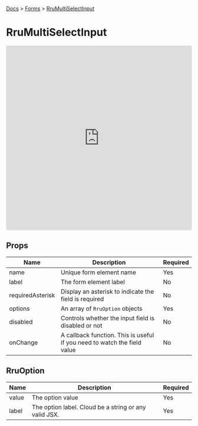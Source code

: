 [Docs](/docs) > [Forms](/docs/components/RruForm) > [RruMultiSelectInput](/docs/components/RruMultiSelectInput)

# RruMultiSelectInput

<iframe src="https://codesandbox.io/embed/rrumultiselectinput-ey1c52?autoresize=1&fontsize=14&theme=dark&view=preview"
  style="width:100%; height:500px; border:0; border-radius: 4px; overflow:hidden;"
  title="RruMultiSelectInput"
  allow="accelerometer; ambient-light-sensor; camera; encrypted-media; geolocation; gyroscope; hid; microphone; midi; payment; usb; vr; xr-spatial-tracking"
  sandbox="allow-forms allow-modals allow-popups allow-presentation allow-same-origin allow-scripts"
></iframe>

## Props

| Name             | Description                                                              | Required |
| ---------------- | ------------------------------------------------------------------------ | -------- |
| name             | Unique form element name                                                 | Yes      |
| label            | The form element label                                                   | No       |
| requiredAsterisk | Display an asterisk to indicate the field is required                    | No       |
| options          | An array of `RruOption` objects                                          | Yes      |
| disabled         | Controls whether the input field is disabled or not                      | No       |
| onChange         | A callback function. This is useful if you need to watch the field value | No       |

## RruOption

| Name  | Description                                           | Required |
| ----- | ----------------------------------------------------- | -------- |
| value | The option value                                      | Yes      |
| label | The option label. Cloud be a string or any valid JSX. | Yes      |
